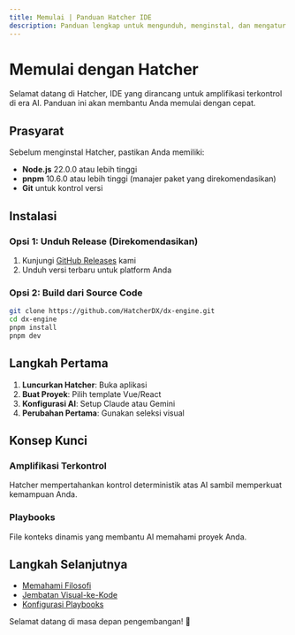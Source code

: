 ```yaml
---
title: Memulai | Panduan Hatcher IDE
description: Panduan lengkap untuk mengunduh, menginstal, dan mengatur Hatcher IDE untuk memulai perjalanan Anda dalam pengembangan AI terkontrol
---
```


# Memulai dengan Hatcher

Selamat datang di Hatcher, IDE yang dirancang untuk amplifikasi terkontrol di era AI. Panduan ini akan membantu Anda memulai dengan cepat.

## Prasyarat

Sebelum menginstal Hatcher, pastikan Anda memiliki:

- **Node.js** 22.0.0 atau lebih tinggi
- **pnpm** 10.6.0 atau lebih tinggi (manajer paket yang direkomendasikan)
- **Git** untuk kontrol versi

## Instalasi

### Opsi 1: Unduh Release (Direkomendasikan)

1. Kunjungi [GitHub Releases](https://github.com/HatcherDX/dx-engine/releases) kami
2. Unduh versi terbaru untuk platform Anda

### Opsi 2: Build dari Source Code

```bash
git clone https://github.com/HatcherDX/dx-engine.git
cd dx-engine
pnpm install
pnpm dev
```

## Langkah Pertama

1. **Luncurkan Hatcher**: Buka aplikasi
2. **Buat Proyek**: Pilih template Vue/React
3. **Konfigurasi AI**: Setup Claude atau Gemini
4. **Perubahan Pertama**: Gunakan seleksi visual

## Konsep Kunci

### Amplifikasi Terkontrol

Hatcher mempertahankan kontrol deterministik atas AI sambil memperkuat kemampuan Anda.

### Playbooks

File konteks dinamis yang membantu AI memahami proyek Anda.

## Langkah Selanjutnya

- [Memahami Filosofi](/id/philosophy)
- [Jembatan Visual-ke-Kode](/id/visual-to-code)
- [Konfigurasi Playbooks](/id/playbooks)

Selamat datang di masa depan pengembangan! 🚀
